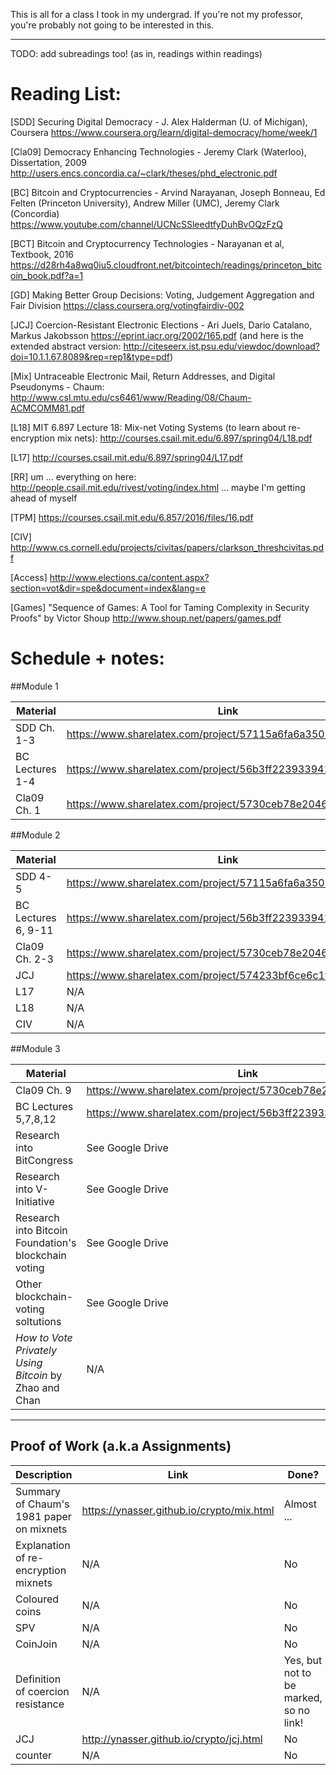 This is all for a class I took in my undergrad. If you're not my professor, you're probably not going to be interested in this.

----------------------------


TODO: add subreadings too! (as in, readings within readings)

Reading List:
============

[SDD] Securing Digital Democracy - J. Alex Halderman (U. of Michigan), Coursera
https://www.coursera.org/learn/digital-democracy/home/week/1

[Cla09] Democracy Enhancing Technologies - Jeremy Clark (Waterloo), Dissertation, 2009
http://users.encs.concordia.ca/~clark/theses/phd_electronic.pdf

[BC] Bitcoin and Cryptocurrencies - Arvind Narayanan, Joseph Bonneau, Ed Felten (Princeton University), Andrew Miller (UMC), Jeremy Clark (Concordia)
https://www.youtube.com/channel/UCNcSSleedtfyDuhBvOQzFzQ

[BCT] Bitcoin and Cryptocurrency Technologies - Narayanan et al, Textbook, 2016
https://d28rh4a8wq0iu5.cloudfront.net/bitcointech/readings/princeton_bitcoin_book.pdf?a=1

[GD] Making Better Group Decisions: Voting, Judgement Aggregation and Fair Division https://class.coursera.org/votingfairdiv-002

[JCJ] Coercion-Resistant Electronic Elections - Ari Juels, Dario Catalano, Markus Jakobsson
https://eprint.iacr.org/2002/165.pdf (and here is the extended abstract version: http://citeseerx.ist.psu.edu/viewdoc/download?doi=10.1.1.67.8089&rep=rep1&type=pdf)

[Mix] Untraceable Electronic Mail, Return Addresses, and Digital Pseudonyms - Chaum: http://www.csl.mtu.edu/cs6461/www/Reading/08/Chaum-ACMCOMM81.pdf

[L18] MIT 6.897 Lecture 18: Mix-net Voting Systems (to learn about re-encryption mix nets):
http://courses.csail.mit.edu/6.897/spring04/L18.pdf

[L17] http://courses.csail.mit.edu/6.897/spring04/L17.pdf

[RR] um ... everything on here: http://people.csail.mit.edu/rivest/voting/index.html
... maybe I'm getting ahead of myself

[TPM] https://courses.csail.mit.edu/6.857/2016/files/16.pdf

[CIV] http://www.cs.cornell.edu/projects/civitas/papers/clarkson_threshcivitas.pdf

[Access] http://www.elections.ca/content.aspx?section=vot&dir=spe&document=index&lang=e

[Games] "Sequence of Games: A Tool for Taming Complexity in Security Proofs" by Victor Shoup http://www.shoup.net/papers/games.pdf

Schedule + notes:
=================

##Module 1

Material | Link | Done?
-----------------|-------|-------
SDD Ch. 1-3 | https://www.sharelatex.com/project/57115a6fa6a350103211b2c3 | Yes
BC Lectures 1-4 | https://www.sharelatex.com/project/56b3ff223933941474673238 | Yes
Cla09 Ch. 1 |  https://www.sharelatex.com/project/5730ceb78e2046ac67c92c37 | Yes


##Module 2

Material | Link | Done?
-----------------|-------|-------
SDD 4-5 | https://www.sharelatex.com/project/57115a6fa6a350103211b2c3 | Yes
BC Lectures 6, 9-11 | https://www.sharelatex.com/project/56b3ff223933941474673238 | Yes
Cla09 Ch. 2-3 |  https://www.sharelatex.com/project/5730ceb78e2046ac67c92c37 | No
JCJ | https://www.sharelatex.com/project/574233bf6ce6c1f41a1c0069 | No
L17 | N/A | No
L18 | N/A | No
CIV | N/A | No

##Module 3

Material | Link | Done?
-----------------|-------|-------
Cla09 Ch. 9 | https://www.sharelatex.com/project/5730ceb78e2046ac67c92c37 | No
BC Lectures 5,7,8,12 | https://www.sharelatex.com/project/56b3ff223933941474673238 | Yes
Research into BitCongress | See Google Drive | Yes
Research into V-Initiative | See Google Drive | Yes
Research into Bitcoin Foundation's blockchain voting | See Google Drive | Yes
Other blockchain-voting soltutions | See Google Drive | Yes
_How to Vote Privately Using Bitcoin_ by Zhao and Chan | N/A | No


--------------

## Proof of Work (a.k.a Assignments)

Description | Link | Done?
------------|------|------------
Summary of Chaum's 1981 paper on mixnets | https://ynasser.github.io/crypto/mix.html | Almost ...
Explanation of re-encryption mixnets |  N/A | No
Coloured coins | N/A | No
SPV | N/A | No
CoinJoin | N/A | No
Definition of coercion resistance | N/A | Yes, but not to be marked, so no link!
JCJ | http://ynasser.github.io/crypto/jcj.html | No
counter | N/A | No

